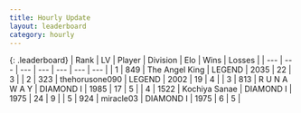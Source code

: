 ```yaml
---
title: Hourly Update
layout: leaderboard
category: hourly
---
```


{: .leaderboard}
| Rank | LV | Player | Division | Elo | Wins | Losses |
| --- | --- | --- | --- | --- | --- | --- |
| <span data-change="0">1</span> | 849 | <span title="ID: 547162">The Angel King</span> | LEGEND | <span data-change="7">2035</span> | <span data-change="1">22</span> | <span data-change="0">3</span> |
| <span data-change="0">2</span> | 323 | <span title="ID: 426820">thehorusone090</span> | LEGEND | <span data-change="0">2002</span> | <span data-change="0">19</span> | <span data-change="0">4</span> |
| <span data-change="2">3</span> | 813 | <span title="ID: 66144">R U N A W A Y</span> | DIAMOND I | <span data-change="29">1985</span> | <span data-change="4">17</span> | <span data-change="1">5</span> |
| <span data-change="6">4</span> | 1522 | <span title="ID: 164871">Kochiya Sanae</span> | DIAMOND I | <span data-change="44">1975</span> | <span data-change="8">24</span> | <span data-change="3">9</span> |
| <span data-change="-2">5</span> | 924 | <span title="ID: 416373">miracle03</span> | DIAMOND I | <span data-change="0">1975</span> | <span data-change="0">6</span> | <span data-change="0">5</span> |